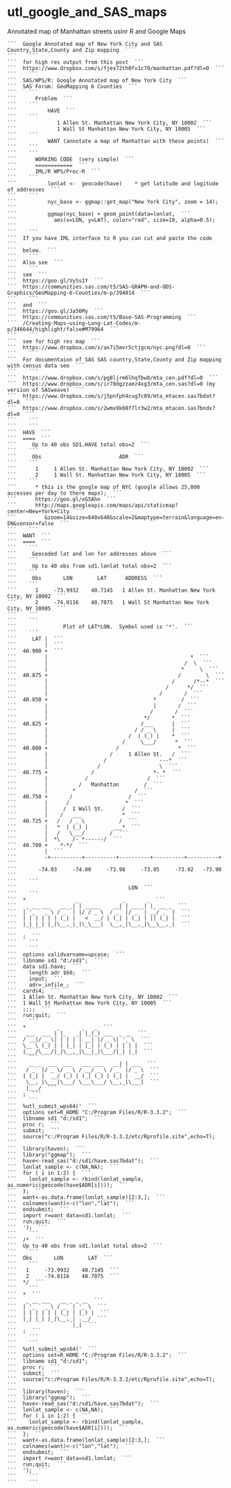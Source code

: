 # utl_google_and_SAS_maps
Annotated map of Manhattan streets usinr R and Google Maps

    ```  Google Annotated map of New York City and SAS Country,State,County and Zip mapping  ```
    ```    ```
    ```  for high res output from this post  ```
    ```  https://www.dropbox.com/s/fjex72th0fv1c70/manhattan.pdf?dl=0  ```
    ```    ```
    ```  SAS/WPS/R: Google Annotated map of New York City  ```
    ```  SAS Forum: GeoMapping 6 Counties  ```
    ```    ```
    ```      Problem  ```
    ```    ```
    ```          HAVE  ```
    ```    ```
    ```             1 Allen St. Manhattan New York City, NY 10002  ```
    ```             1 Wall St Manhattan New York City, NY 10005  ```
    ```    ```
    ```          WANT (annotate a map of Manhattan with these points)  ```
    ```    ```
    ```    ```
    ```      WORKING CODE  (very simple)  ```
    ```      ============  ```
    ```      IML/R WPS/Proc-R  ```
    ```    ```
    ```          lonlat <-  geocode(have)    * get latitude and logitude of addresses  ```
    ```    ```
    ```          nyc_base <- ggmap::get_map("New York City", zoom = 14);  ```
    ```          ggmap(nyc_base) + geom_point(data=lonlat,  ```
    ```            aes(x=LON, y=LAT), color="red", size=10, alpha=0.5);  ```
    ```    ```
    ```  If you have IML interface to R you can cut and paste the code  ```
    ```  below.  ```
    ```    ```
    ```  Also see  ```
    ```    ```
    ```  see  ```
    ```  https://goo.gl/VySs1Y  ```
    ```  https://communities.sas.com/t5/SAS-GRAPH-and-ODS-Graphics/GeoMapping-6-Counties/m-p/394014  ```
    ```    ```
    ```  and  ```
    ```  https://goo.gl/Ja56My  ```
    ```  https://communities.sas.com/t5/Base-SAS-Programming  ```
    ```  /Creating-Maps-using-Long-Lat-Codes/m-p/346644/highlight/false#M79964  ```
    ```    ```
    ```  see for high res map  ```
    ```  https://www.dropbox.com/s/ax7i5mvr5ctjgcm/nyc.png?dl=0  ```
    ```    ```
    ```  For documentaion of SAS SAS country,State,County and Zip mapping with census data see  ```
    ```    ```
    ```  https://www.dropbox.com/s/pg8ljrm6lhqfbw8/mta_cen.pdf?dl=0  ```
    ```  https://www.dropbox.com/s/ir78dgzzaez4xg3/mta_cen.sas?dl=0 (my version of SASweave)  ```
    ```  https://www.dropbox.com/s/j5pnfph4cug7c89/mta_mtacen.sas7bdat?dl=0  ```
    ```  https://www.dropbox.com/s/2wmx9k08f7lr3w2/mta_mtacen.sas7bndx?dl=0  ```
    ```    ```
    ```    ```
    ```  HAVE  ```
    ```  ====  ```
    ```     Up to 40 obs SD1.HAVE total obs=2  ```
    ```    ```
    ```     Obs                         ADR  ```
    ```    ```
    ```      1     1 Allen St. Manhattan New York City, NY 10002  ```
    ```      2     1 Wall St. Manhattan New York City, NY 10005  ```
    ```    ```
    ```      * this is the google map of NYC (google allows 25,000 accesses per day to there maps);  ```
    ```      https://goo.gl/xG5Ahn  ```
    ```      http://maps.googleapis.com/maps/api/staticmap?center=New+York+City  ```
    ```         &zoom=14&size=640x640&scale=2&maptype=terrain&language=en-EN&sensor=false  ```
    ```    ```
    ```  WANT  ```
    ```  ====  ```
    ```    ```
    ```     Geocoded lat and lon for addresses above  ```
    ```    ```
    ```     Up to 40 obs from sd1.lonlat total obs=2  ```
    ```    ```
    ```     Obs       LON        LAT      ADDRESS  ```
    ```    ```
    ```      1     -73.9932    40.7145   1 Allen St. Manhattan New York City, NY 10002  ```
    ```      2     -74.0116    40.7075   1 Wall St Manhattan New York City, NY 10005  ```
    ```    ```
    ```    ```
    ```               Plot of LAT*LON.  Symbol used is '*'.  ```
    ```    ```
    ```     LAT |  ```
    ```         |  ```
    ```  40.900 +  ```
    ```         |                                              *  ```
    ```         |                                            /  \  ```
    ```         |                                           *     \  ```
    ```  40.875 +                                          /        \  ```
    ```         |                                        /      /*--*  ```
    ```         |                                      /      */  ```
    ```         |                                    /       /  ```
    ```  40.850 +                                  *        /  ```
    ```         |                                  |       /  ```
    ```         |                                 /       /  ```
    ```         |                               */       *  ```
    ```  40.825 +                              /___      |  ```
    ```         |                            / / _ \     |  ```
    ```         |                          /  | (_) |    *  ```
    ```         |                        /     \___/      *  ```
    ```  40.800 +                      /                   *  ```
    ```         |                    /     1 Allen St.   /  ```
    ```         |                  /                 ---*  ```
    ```         |                /                   \  ```
    ```  40.775 +              /                   *- *  ```
    ```         |            /                   /  ```
    ```         |          /   Manhattan        /  ```
    ```         |        *                   /  ```
    ```  40.750 +       /                  /  ```
    ```         |      /                  *  ```
    ```         |     /  1 Wall St.      /  ```
    ```         |    /   ___             *  ```
    ```  40.725 +   /   / _ \           /  ```
    ```         |   *  | (_) |        ___*  ```
    ```         |   /   \___/        /  ```
    ```         |  *\    /- *------/  ```
    ```  40.700 +    *-*/  ```
    ```         |  ```
    ```         -+----------+----------+----------+----------+----------+  ```
    ```       -74.03     -74.00     -73.98     -73.95     -73.92   -73.90  ```
    ```    ```
    ```                                    LON  ```
    ```    ```
    ```  *                _              _       _  ```
    ```   _ __ ___   __ _| | _____    __| | __ _| |_ __ _  ```
    ```  | '_ ` _ \ / _` | |/ / _ \  / _` |/ _` | __/ _` |  ```
    ```  | | | | | | (_| |   <  __/ | (_| | (_| | || (_| |  ```
    ```  |_| |_| |_|\__,_|_|\_\___|  \__,_|\__,_|\__\__,_|  ```
    ```    ```
    ```  ;  ```
    ```    ```
    ```    ```
    ```  options validvarname=upcase;  ```
    ```  libname sd1 "d:/sd1";  ```
    ```  data sd1.have;  ```
    ```    length adr $60;  ```
    ```    input;  ```
    ```    adr=_infile_;  ```
    ```  cards4;  ```
    ```  1 Allen St. Manhattan New York City, NY 10002  ```
    ```  1 Wall St Manhattan New York City, NY 10005  ```
    ```  ;;;;  ```
    ```  run;quit;  ```
    ```    ```
    ```  *          _       _   _  ```
    ```   ___  ___ | |_   _| |_(_) ___  _ __  ```
    ```  / __|/ _ \| | | | | __| |/ _ \| '_ \  ```
    ```  \__ \ (_) | | |_| | |_| | (_) | | | |  ```
    ```  |___/\___/|_|\__,_|\__|_|\___/|_| |_|  ```
    ```    ```
    ```    __ _  ___  ___   ___ ___   __| | ___  ```
    ```   / _` |/ _ \/ _ \ / __/ _ \ / _` |/ _ \  ```
    ```  | (_| |  __/ (_) | (_| (_) | (_| |  __/  ```
    ```   \__, |\___|\___/ \___\___/ \__,_|\___|  ```
    ```   |___/  ```
    ```  ;  ```
    ```    ```
    ```  %utl_submit_wps64('  ```
    ```  options set=R_HOME "C:/Program Files/R/R-3.3.2";  ```
    ```  libname sd1 "d:/sd1";  ```
    ```  proc r;  ```
    ```  submit;  ```
    ```  source("c:/Program Files/R/R-3.3.2/etc/Rprofile.site",echo=T);  ```
    ```  library(haven);  ```
    ```  library("ggmap");  ```
    ```  have<-read_sas("d:/sd1/have.sas7bdat");  ```
    ```  lonlat_sample <- c(NA,NA);  ```
    ```  for ( i in 1:2) {  ```
    ```    lonlat_sample <- rbind(lonlat_sample, as.numeric(geocode(have$ADR[i])));  ```
    ```  };  ```
    ```  want<-as.data.frame(lonlat_sample)[2:3,];  ```
    ```  colnames(want)<-c("lon","lat");  ```
    ```  endsubmit;  ```
    ```  import r=want data=sd1.lonlat;  ```
    ```  run;quit;  ```
    ```  ');  ```
    ```    ```
    ```  /*  ```
    ```  Up to 40 obs from sd1.lonlat total obs=2  ```
    ```    ```
    ```  Obs       LON        LAT  ```
    ```    ```
    ```   1     -73.9932    40.7145  ```
    ```   2     -74.0116    40.7075  ```
    ```  */  ```
    ```    ```
    ```  *  ```
    ```   _ __ ___   __ _ _ __  ```
    ```  | '_ ` _ \ / _` | '_ \  ```
    ```  | | | | | | (_| | |_) |  ```
    ```  |_| |_| |_|\__,_| .__/  ```
    ```                  |_|  ```
    ```  ;  ```
    ```    ```
    ```    ```
    ```  %utl_submit_wps64('  ```
    ```  options set=R_HOME "C:/Program Files/R/R-3.3.2";  ```
    ```  libname sd1 "d:/sd1";  ```
    ```  proc r;  ```
    ```  submit;  ```
    ```  source("c:/Program Files/R/R-3.3.2/etc/Rprofile.site",echo=T);  ```
    ```  library(haven);  ```
    ```  library("ggmap");  ```
    ```  have<-read_sas("d:/sd1/have.sas7bdat");  ```
    ```  lonlat_sample <- c(NA,NA);  ```
    ```  for ( i in 1:2) {  ```
    ```    lonlat_sample <- rbind(lonlat_sample, as.numeric(geocode(have$ADR[i])));  ```
    ```  };  ```
    ```  want<-as.data.frame(lonlat_sample)[2:3,];  ```
    ```  colnames(want)<-c("lon","lat");  ```
    ```  endsubmit;  ```
    ```  import r=want data=sd1.lonlat;  ```
    ```  run;quit;  ```
    ```  ');  ```
    ```    ```
    ```    ```
